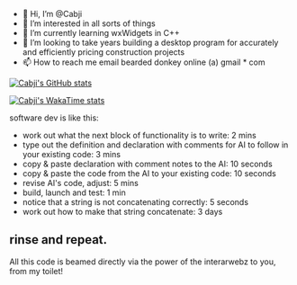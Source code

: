 - 👋 Hi, I’m @Cabji
- 👀 I’m interested in all sorts of things
- 🌱 I’m currently learning wxWidgets in C++
- 💞️ I’m looking to take years building a desktop program for accurately and efficiently pricing construction projects
- 📫 How to reach me email bearded donkey online (a) gmail * com

[![Cabji's GitHub stats](https://github-readme-stats.vercel.app/api?username=cabji&theme=dracula&bg_color=00000000)](https://github.com/anuraghazra/github-readme-stats)

[![Cabji's WakaTime stats](https://github-readme-stats.vercel.app/api/wakatime?username=cabji&theme=dracula&bg_color=00000000)](https://github.com/anuraghazra/github-readme-stats)

software dev is like this: 

- work out what the next block of functionality is to write: 2 mins
- type out the definition and declaration with comments for AI to follow in your existing code: 3 mins
- copy & paste declaration with comment notes to the AI: 10 seconds
- copy & paste the code from the AI to your existing code: 10 seconds
- revise AI's code, adjust: 5 mins
- build, launch and test: 1 min
- notice that a string is not concatenating correctly: 5 seconds
- work out how to make that string concatenate: 3 days

rinse and repeat.
---
All this code is beamed directly via the power of the interarwebz to you, from my toilet!
<!---
Cabji/Cabji is a ✨ special ✨ repository because its `README.md` (this file) appears on your GitHub profile.
You can click the Preview link to take a look at your changes.
--->
